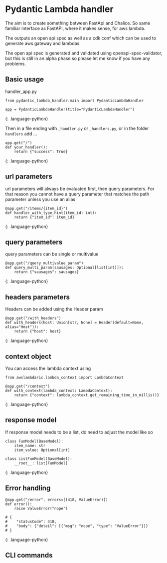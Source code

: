 # Pydantic Lambda handler

The aim is to create something between FastApi and Chalice.
So same familiar interface as FastAPI, where it makes sense, for aws lambda.

The outputs an open api spec as well as a cdk conf which can be used to generate aws gateway and lambdas.

The open api spec is generated and validated using openapi-spec-validator, but this is still in an alpha phase so please let me know if you have any problems.

## Basic usage

handler_app.py
```
from pydantic_lambda_handler.main import PydanticLambdaHandler

app = PydanticLambdaHandler(title="PydanticLambdaHandler")
```
{: .language-python}

Then in a file ending with `_handler.py` or `_handlers.py`, or in the folder `handlers` add ...

```
app.get("/")
def your_handler():
    return {"success": True}
```
{: .language-python}

## url parameters
url parameters will always be evaluated first, then query parameters.
For that reason you cannot have a query parameter that matches the path parameter unless you use an alias
```
@app.get("/items/{item_id}")
def handler_with_type_hint(item_id: int):
    return {"item_id": item_id}
```
{: .language-python}

## query parameters

query parameters can be single or multivalue

```
@app.get("/query_multivalue_param")
def query_multi_param(sausages: Optional[list[int]]):
    return {"sausages": sausages}
```
{: .language-python}

## headers parameters

Headers can be added using the Header param

```
@app.get("/with_headers")
def with_headers(host: Union[str, None] = Header(default=None, alias="Host")):
    return {"host": host}
```
{: .language-python}


## context object

You can access the lambda context using
```
from awslambdaric.lambda_context import LambdaContext

@app.get("/context")
def with_context(lambda_context: LambdaContext):
    return {"context": lambda_context.get_remaining_time_in_millis()}
```
{: .language-python}


## response model

If response model needs to be a list, do need to adjust the model like so

```
class FunModel(BaseModel):
    item_name: str
    item_value: Optional[int]

class ListFunModel(BaseModel):
    __root__: list[FunModel]
```
{: .language-python}

## Error handling

```
@app.get("/error", errors=[(418, ValueError)])
def error():
    raise ValueError("nope")

# {
#    "statusCode": 418,
#    "body": {"detail": [{"msg": "nope", "type": "ValueError"}]}
# }
```
{: .language-python}

## CLI commands

```commandline

```